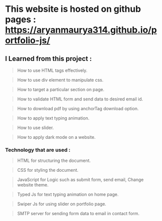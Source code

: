 # This website is hosted on github pages : https://aryanmaurya314.github.io/portfolio-js/

## I Learned from this project :
> How to use HTML tags effectively.

> How to use div element to manipulate css.

> How to target a particular section on page.

> How to validate HTML form and send data to desired email id.

> How to download pdf by using anchorTag download option.

> How to apply text typing animation.

> How to use slider.

> How to apply dark mode on a website. 

### Technology that are used :
> HTML for structuring the document.

> CSS for styling the document.

> JavaScript for Logic such as submit form, send email, Change website theme.

> Typed Js for text typing animation on home page.

> Swiper Js for using slider on portfolio page.

> SMTP server for sending form data to email in contact form.

